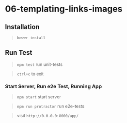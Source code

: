 06-templating-links-images
===========================

## Installation

> `bower install`

## Run Test

> `npm test` run unit-tests

> `ctrl+c` to exit

### Start Server, Run e2e Test, Running App

> `npm start` start server

> `npm run protractor` run e2e-tests

> visit `http://0.0.0.0:8000/app/`
